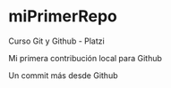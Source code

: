 # miPrimerRepo
Curso Git y Github - Platzi

Mi primera contribución local para Github

Un commit más desde Github
